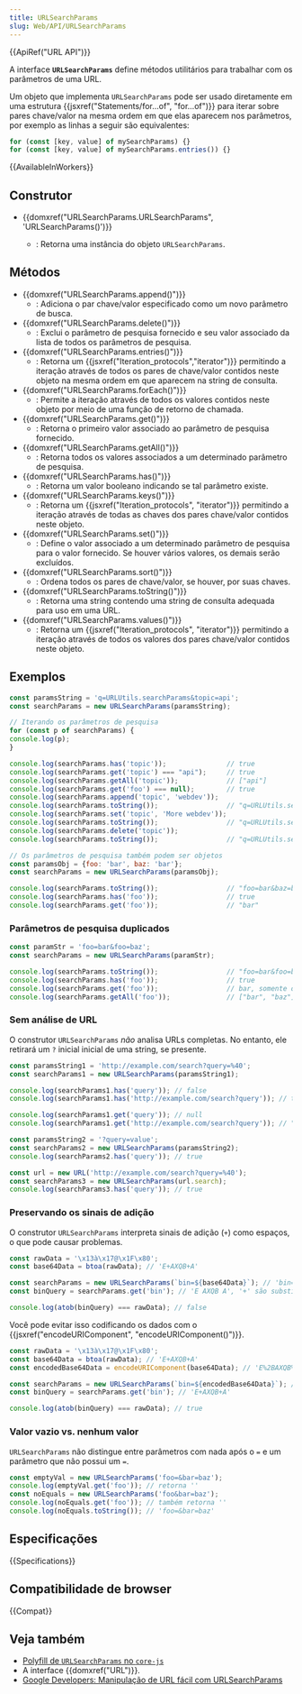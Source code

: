 ```yaml
---
title: URLSearchParams
slug: Web/API/URLSearchParams
---
```


{{ApiRef("URL API")}}

A interface **`URLSearchParams`** define métodos utilitários para trabalhar com os parâmetros de uma URL.

Um objeto que implementa `URLSearchParams` pode ser usado diretamente em uma estrutura {{jsxref("Statements/for...of", "for...of")}} para iterar sobre pares chave/valor na mesma ordem em que elas aparecem nos parâmetros, por exemplo as linhas a seguir são equivalentes:

```js
for (const [key, value] of mySearchParams) {}
for (const [key, value] of mySearchParams.entries()) {}
```

{{AvailableInWorkers}}

## Construtor

- {{domxref("URLSearchParams.URLSearchParams", 'URLSearchParams()')}}

  - : Retorna uma instância do objeto `URLSearchParams`.

## Métodos

- {{domxref("URLSearchParams.append()")}}
  - : Adiciona o par chave/valor especificado como um novo parâmetro de busca.
- {{domxref("URLSearchParams.delete()")}}
  - : Exclui o parâmetro de pesquisa fornecido e seu valor associado da lista de todos os parâmetros de pesquisa.
- {{domxref("URLSearchParams.entries()")}}
  - : Retorna um {{jsxref("Iteration_protocols","iterator")}} permitindo a iteração através de todos os pares de chave/valor contidos neste objeto na mesma ordem em que aparecem na string de consulta.
- {{domxref("URLSearchParams.forEach()")}}
  - : Permite a iteração através de todos os valores contidos neste objeto por meio de uma função de retorno de chamada.
- {{domxref("URLSearchParams.get()")}}
  - : Retorna o primeiro valor associado ao parâmetro de pesquisa fornecido.
- {{domxref("URLSearchParams.getAll()")}}
  - : Retorna todos os valores associados a um determinado parâmetro de pesquisa.
- {{domxref("URLSearchParams.has()")}}
  - : Retorna um valor booleano indicando se tal parâmetro existe.
- {{domxref("URLSearchParams.keys()")}}
  - : Retorna um {{jsxref("Iteration_protocols", "iterator")}} permitindo a iteração através de todas as chaves dos pares chave/valor contidos neste objeto.
- {{domxref("URLSearchParams.set()")}}
  - : Define o valor associado a um determinado parâmetro de pesquisa para o valor fornecido. Se houver vários valores, os demais serão excluídos.
- {{domxref("URLSearchParams.sort()")}}
  - : Ordena todos os pares de chave/valor, se houver, por suas chaves.
- {{domxref("URLSearchParams.toString()")}}
  - : Retorna uma string contendo uma string de consulta adequada para uso em uma URL.
- {{domxref("URLSearchParams.values()")}}
  - : Retorna um {{jsxref("Iteration_protocols", "iterator")}} permitindo a iteração através de todos os valores dos pares chave/valor contidos neste objeto.

## Exemplos

```js
const paramsString = 'q=URLUtils.searchParams&topic=api';
const searchParams = new URLSearchParams(paramsString);

// Iterando os parâmetros de pesquisa
for (const p of searchParams) {
console.log(p);
}

console.log(searchParams.has('topic'));               // true
console.log(searchParams.get('topic') === "api");     // true
console.log(searchParams.getAll('topic'));            // ["api"]
console.log(searchParams.get('foo') === null);        // true
console.log(searchParams.append('topic', 'webdev'));
console.log(searchParams.toString());                 // "q=URLUtils.searchParams&topic=api&topic=webdev"
console.log(searchParams.set('topic', 'More webdev'));
console.log(searchParams.toString());                 // "q=URLUtils.searchParams&topic=More+webdev"
console.log(searchParams.delete('topic'));
console.log(searchParams.toString());                 // "q=URLUtils.searchParams"
```

```js
// Os parâmetros de pesquisa também podem ser objetos
const paramsObj = {foo: 'bar', baz: 'bar'};
const searchParams = new URLSearchParams(paramsObj);

console.log(searchParams.toString());                 // "foo=bar&baz=bar"
console.log(searchParams.has('foo'));                 // true
console.log(searchParams.get('foo'));                 // "bar"
```

### Parâmetros de pesquisa duplicados

```js
const paramStr = 'foo=bar&foo=baz';
const searchParams = new URLSearchParams(paramStr);

console.log(searchParams.toString());                 // "foo=bar&foo=baz"
console.log(searchParams.has('foo'));                 // true
console.log(searchParams.get('foo'));                 // bar, somente o primeiro valor
console.log(searchParams.getAll('foo'));              // ["bar", "baz"]
```

### Sem análise de URL

O construtor `URLSearchParams` _não_ analisa URLs completas. No entanto, ele retirará um `?` inicial inicial de uma string, se presente.

```js
const paramsString1 = 'http://example.com/search?query=%40';
const searchParams1 = new URLSearchParams(paramsString1);

console.log(searchParams1.has('query')); // false
console.log(searchParams1.has('http://example.com/search?query')); // true

console.log(searchParams1.get('query')); // null
console.log(searchParams1.get('http://example.com/search?query')); // "@" (equivalente a decodeURIComponent('%40'))

const paramsString2 = '?query=value';
const searchParams2 = new URLSearchParams(paramsString2);
console.log(searchParams2.has('query')); // true

const url = new URL('http://example.com/search?query=%40');
const searchParams3 = new URLSearchParams(url.search);
console.log(searchParams3.has('query')); // true
```

### Preservando os sinais de adição

O construtor `URLSearchParams` interpreta sinais de adição (`+`) como espaços, o que pode causar problemas.

```js
const rawData = '\x13à\x17@\x1F\x80';
const base64Data = btoa(rawData); // 'E+AXQB+A'

const searchParams = new URLSearchParams(`bin=${base64Data}`); // 'bin=E+AXQB+A'
const binQuery = searchParams.get('bin'); // 'E AXQB A', '+' são substituídos por espaços

console.log(atob(binQuery) === rawData); // false
```

Você pode evitar isso codificando os dados com o {{jsxref("encodeURIComponent", "encodeURIComponent()")}}.

```js
const rawData = '\x13à\x17@\x1F\x80';
const base64Data = btoa(rawData); // 'E+AXQB+A'
const encodedBase64Data = encodeURIComponent(base64Data); // 'E%2BAXQB%2BA'

const searchParams = new URLSearchParams(`bin=${encodedBase64Data}`); // 'bin=E%2BAXQB%2BA'
const binQuery = searchParams.get('bin'); // 'E+AXQB+A'

console.log(atob(binQuery) === rawData); // true
```

### Valor vazio vs. nenhum valor

`URLSearchParams` não distingue entre parâmetros com nada após o `=` e um parâmetro que não possui um `=`.

```js
const emptyVal = new URLSearchParams('foo=&bar=baz');
console.log(emptyVal.get('foo')); // retorna ''
const noEquals = new URLSearchParams('foo&bar=baz');
console.log(noEquals.get('foo')); // também retorna ''
console.log(noEquals.toString()); // 'foo=&bar=baz'
```

## Especificações

{{Specifications}}

## Compatibilidade de browser

{{Compat}}

## Veja também

- [Polyfill de `URLSearchParams` no `core-js`](https://github.com/zloirock/core-js#url-and-urlsearchparams)
- A interface {{domxref("URL")}}.
- [Google Developers: Manipulação de URL fácil com URLSearchParams](https://developer.chrome.com/blog/urlsearchparams/)
